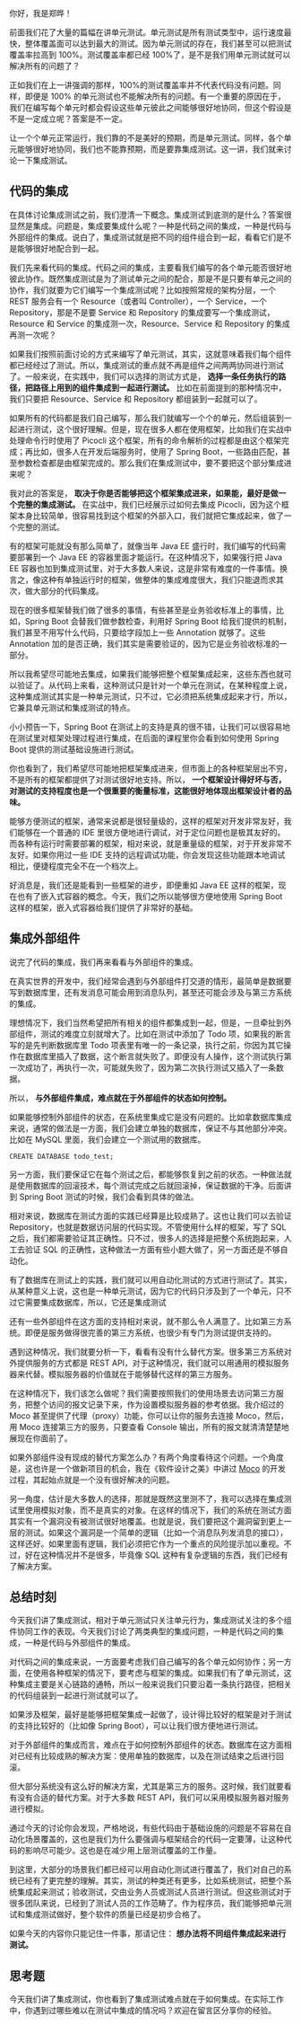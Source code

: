 你好，我是郑晔！

前面我们花了大量的篇幅在讲单元测试。单元测试是所有测试类型中，运行速度最快，整体覆盖面可以达到最大的测试。因为单元测试的存在，我们甚至可以把测试覆盖率拉高到 100%。测试覆盖率都已经 100%了，是不是我们用单元测试就可以解决所有的问题了？

正如我们在上一讲强调的那样，100%的测试覆盖率并不代表代码没有问题。同样，即便是 100% 的单元测试也不能解决所有的问题。有一个重要的原因在于，我们在编写每个单元时都会假设这些单元彼此之间能够很好地协同，但这个假设是不是一定成立呢？答案是不一定。

让一个个单元正常运行，我们靠的不是美好的预期，而是单元测试。同样，各个单元能够很好地协同，我们也不能靠预期，而是要靠集成测试。这一讲，我们就来讨论一下集成测试。

## 代码的集成

在具体讨论集成测试之前，我们澄清一下概念。集成测试到底测的是什么？答案很显然是集成。问题是，集成要集成什么呢？一种是代码之间的集成，一种是代码与外部组件的集成。说白了，集成测试就是把不同的组件组合到一起，看看它们是不是能够很好地配合到一起。

我们先来看代码的集成。代码之间的集成，主要看我们编写的各个单元能否很好地彼此协作。既然集成测试是为了测试单元之间的配合，那是不是只要有单元之间的协作，我们就要为它们编写一个集成测试呢？比如按照常规的架构分层，一个 REST 服务会有一个 Resource（或者叫 Controller），一个 Service，一个 Repository，那是不是要 Service 和 Repository 的集成要写一个集成测试，Resource 和 Service 的集成测一次，Resource、Service 和 Repository 的集成再测一次呢？

如果我们按照前面讨论的方式来编写了单元测试，其实，这就意味着我们每个组件都已经经过了测试。所以，集成测试的重点就不再是组件之间两两协同进行测试了。一般来说，在实践中，我们可以选择的测试方式是， **选择一条任务执行的路径，把路径上用到的组件集成到一起进行测试。** 比如在前面提到的那种情况中，我们只要把 Resource、Service 和 Repository 都组装到一起就可以了。

如果所有的代码都是我们自己编写，那么我们就编写一个个的单元，然后组装到一起进行测试，这个很好理解。但是，现在很多人都在使用框架，比如我们在实战中处理命令行时使用了 Picocli 这个框架，所有的命令解析的过程都是由这个框架完成；再比如，很多人在开发后端服务时，使用了 Spring Boot，一些路由匹配，甚至参数检查都是由框架完成的。那么我们在集成测试中，要不要把这个部分集成进来呢？

我对此的答案是， **取决于你是否能够把这个框架集成进来，如果能，最好是做一个完整的集成测试。** 在实战中，我们已经展示过如何去集成 Picocli，因为这个框架本身比较简单，很容易找到这个框架的外部入口，我们就把它集成起来，做了一个完整的测试。

有的框架可能就没有那么简单了，就像当年 Java EE 盛行时，我们编写的代码需要部署到一个 Java EE 的容器里面才能运行。在这种情况下，如果强行把 Java EE 容器也加到集成测试里，对于大多数人来说，这是非常有难度的一件事情。换言之，像这种有单独运行时的框架，做整体的集成难度很大，我们只能退而求其次，做大部分的代码集成。

现在的很多框架替我们做了很多的事情，有些甚至是业务验收标准上的事情，比如，Spring Boot 会替我们做参数检查，利用好 Spring Boot 给我们提供的机制，我们甚至不用写什么代码，只要给字段加上一些 Annotation 就够了。这些 Annotation 加的是否正确，我们其实是需要验证的，因为它是业务验收标准的一部分。

所以我希望尽可能地去集成，如果我们能够把整个框架集成起来，这些东西也就可以验证了。从代码上来看，这种测试只是针对一个单元在测试，在某种程度上说，这种集成测试其实是一种单元测试，只不过，它必须把系统集成起来才行，所以，它兼具单元测试和集成测试的特点。

小小预告一下，Spring Boot 在测试上的支持是真的很不错，让我们可以很容易地在测试里对框架处理过程进行集成，在后面的课程里你会看到如何使用 Spring Boot 提供的测试基础设施进行测试。

你也看到了，我们希望尽可能地把框架集成进来，但市面上的各种框架层出不穷，不是所有的框架都提供了对测试很好地支持。所以， **一个框架设计得好坏与否，对测试的支持程度也是一个很重要的衡量标准，这能很好地体现出框架设计者的品味。**

能够方便测试的框架，通常来说都是很轻量级的，这样的框架对开发非常友好，我们能够在一个普通的 IDE 里很方便地进行调试，对于定位问题也是极其友好的。而各种有运行时需要部署的框架，相对来说，就是重量级的框架，对于开发非常不友好。如果你用过一些 IDE 支持的远程调试功能，你会发现这些功能跟本地调试相比，便捷程度完全不在一个档次上。

好消息是，我们还是能看到一些框架的进步，即便重如 Java EE 这样的框架，现在也有了嵌入式容器的概念。今天，我们之所以能够很方便地使用 Spring Boot 这样的框架，嵌入式容器给我们提供了非常好的基础。

## 集成外部组件

说完了代码的集成，我们再来看看与外部组件的集成。

在真实世界的开发中，我们经常会遇到与外部组件打交道的情形，最简单是数据要写到数据库里，还有发消息可能会用到消息队列，甚至还可能会涉及与第三方系统的集成。

理想情况下，我们当然希望把所有相关的组件都集成到一起，但是，一旦牵扯到外部组件，测试的难度立刻就增大了。比如在测试中添加了 Todo 项，如果我的断言写的是先判断数据库里 Todo 项表里有唯一的一条记录，执行之前，你因为其它操作在数据库里插入了数据，这个断言就失败了。即便没有人操作，这个测试执行第一次成功了，再执行一次，可能就失败了，因为第二次执行测试又插入了一条数据。

所以， **与外部组件集成，难点就在于外部组件的状态如何控制。**

如果能够控制外部组件的状态，在系统里集成它是没有问题的。比如拿数据库集成来说，通常的做法是一方面，我们会建立单独的数据库，保证不与其他部分冲突。比如在 MySQL 里面，我们会建立一个测试用的数据库。

```
CREATE DATABASE todo_test;

```

另一方面，我们要保证它在每个测试之后，都能够恢复到之前的状态。一种做法就是使用数据库的回滚技术，每个测试完成之后就回滚掉，保证数据的干净。后面讲到 Spring Boot 测试的时候，我们会看到具体的做法。

相对来说，数据库在测试方面的实践已经算是比较成熟了。这也让我们可以去验证 Repository，也就是数据访问层的代码实现。不管使用什么样的框架，写了 SQL 之后，我们都需要验证其正确性。只不过，很多人的选择是把整个系统跑起来，人工去验证 SQL 的正确性，这种做法一方面有些小题大做了，另一方面还是不够自动化。

有了数据库在测试上的实践，我们就可以用自动化测试的方式进行测试了。其实，从某种意义上说，这也是一种单元测试，因为它的代码只涉及到了一个单元，只不过它需要集成数据库，所以，它还是集成测试

还有一些外部组件在这方面的支持相对来说，就不那么令人满意了。比如第三方系统。即便是服务做得很完善的第三方系统，也很少有专门为测试提供支持的。

遇到这种情况，我们就要分析一下，看看有没有什么替代方案。很多第三方系统对外提供服务的方式都是 REST API，对于这种情况，我们就可以用通用的模拟服务器来代替。模拟服务器的价值就在于能够替代这样的第三方服务。

在这种情况下，我们该怎么做呢？我们需要按照我们的使用场景去访问第三方服务，把整个访问的报文记录下来，作为设置模拟服务器的参考依据。我介绍过的 Moco 甚至提供了代理（proxy）功能，你可以让你的服务去连接 Moco，然后，用 Moco 连接第三方的服务，只要查看 Console 输出，所有的报文就清清楚楚地展现在你面前了。

如果外部组件没有现成的替代方案怎么办？有两个角度看待这个问题。一个角度是，这也许是一个做新项目的机会，我在《软件设计之美》中讲过 [Moco](https://time.geekbang.org/column/article/267856) 的开发过程，其起始点就是一个没有很好解决的问题。

另一角度，估计是大多数人的选择，那就是既然这里测不了，我可以选择在集成测试里使用模拟对象，而不是真实的对象。在这样的情况下，我们的系统在测试方面其实有一个漏洞没有被测试很好地覆盖。也就是说，我们要把这个漏洞留到更上一层的测试。如果这个漏洞是一个简单的逻辑（比如一个消息队列发消息的接口），这样还好。如果里面有逻辑，我们必须把它作为一个重点的风险提示加以重视。不过，好在这种情况并不是很多，毕竟像 SQL 这种有复杂逻辑的东西，我们已经有了解决方案。

## 总结时刻

今天我们讲了集成测试，相对于单元测试只关注单元行为，集成测试关注的多个组件协同工作的表现。今天我们讨论了两类典型的集成问题，一种是代码之间的集成，一种是代码与外部组件的集成。

对代码之间的集成来说，一方面要考虑我们自己编写的各个单元如何协作；另一方面，在使用各种框架的情况下，要考虑与框架的集成。如果我们有了单元测试，这种集成主要是关心链路的通畅，所以一般来说我们只要沿着一条执行路径，把相关的代码组装到一起进行测试就可以了。

如果涉及框架，最好是能够把框架集成一起做了，设计得比较好的框架是对于测试的支持比较好的（比如像 Spring Boot），可以让我们很方便地进行测试。

对于外部组件的集成而言，难点在于如何控制外部组件的状态。数据库在这方面相对已经有比较成熟的解决方案：使用单独的数据库，以及在测试结束之后进行回滚。

但大部分系统没有这么好的解决方案，尤其是第三方的服务。这时候，我们就要看有没有合适的替代方案。对于大多数 REST API，我们可以采用模拟服务器对服务进行模拟。

通过今天的讨论你会发现，严格地说，有些代码由于基础设施的问题是不容易在自动化场景覆盖的，这也是我们为什么要强调与框架结合的代码一定要薄，让这种代码的影响尽可能少。这也是在减少用上层测试覆盖的工作量。

到这里，大部分的场景我们都已经可以用自动化测试进行覆盖了，我们对自己的系统已经有了更完整的理解。其实，测试的种类还有更多，比如系统测试，把整个系统集成起来测试；验收测试，交由业务人员或测试人员进行测试。但这些测试对于很多团队来说，已经到了测试人员的工作范畴了。作为程序员，我们能够把单元测试和集成测试做好，整个软件的质量已经是初步合格了。

如果今天的内容你只能记住一件事，那请记住： **想办法将不同组件集成起来进行测试。**

## 思考题

今天我们讲了集成测试，你也看到了集成测试难点就在于如何集成。在实际工作中，你遇到过哪些难以在测试中集成的情况吗？欢迎在留言区分享你的经验。